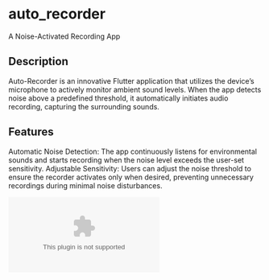 # auto_recorder
A Noise-Activated Recording App

## Description
Auto-Recorder is an innovative Flutter application that utilizes the device’s microphone to actively monitor ambient sound levels. When the app detects noise above a predefined threshold, it automatically initiates audio recording, capturing the surrounding sounds.

## Features
Automatic Noise Detection: The app continuously listens for environmental sounds and starts recording when the noise level exceeds the user-set sensitivity.
Adjustable Sensitivity: Users can adjust the noise threshold to ensure the recorder activates only when desired, preventing unnecessary recordings during minimal noise disturbances.

![amaozon](https://github.com/tomoyu719/auto-recorder/blob/images/amazon-appstore-badge-jp-white.eps)

